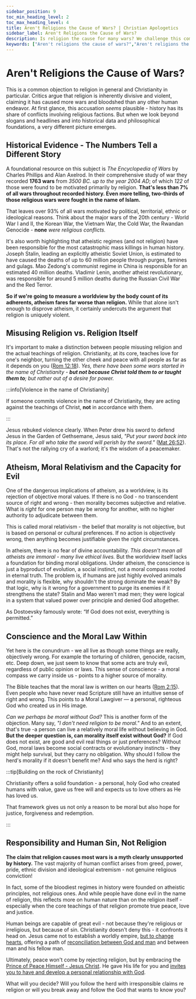 ```yaml
---
sidebar_position: 9
toc_min_heading_level: 2
toc_max_heading_level: 4
title: Aren't Religions the Cause of Wars? | Christian Apologetics
sidebar_label: Aren't Religions the Cause of Wars?
description: Is religion the cause for many wars? We challenge this common claim, exploring historical evidence, the nature of atheistic regimes and the link between faith and objective morality.
keywords: ["Aren't religions the cause of wars?","Aren't religions the cause for so many wars","religion and war","Christianity and violence","atheism and morality","moral relativism","conscience and God","is religion dangerous"]
---
```


# Aren't Religions the Cause of Wars? 

This is a common objection to religion in general and Christianity in particular. Critics argue
that religion is inherently divisive and violent, claiming it has caused more wars and bloodshed than any
other human endeavor. At first glance, this accusation *seems* plausible - history has its share of
conflicts involving religious factions. But when we look beyond slogans and headlines and into historical
data and philosophical foundations, a very different picture emerges.

## Historical Evidence - The Numbers Tell a Different Story

A foundational resource on this subject is *The Encyclopedia of Wars* by Charles Phillips and Alan Axelrod.
In their comprehensive study of war they recorded **1763 wars** from *3500 BC. up to the year 2004 AD*; of which *122* of those
were found to be motivated primarily by religion. **That's less than 7% of all wars throughout recorded history.
Even more telling, two-thirds of those religious wars were fought in the name of Islam.**

That leaves over 93% of all wars motivated by political, territorial, ethnic or ideological reasons. Think
about the major wars of the 20th century - World War I and II, the Korean War, the Vietnam War, the Cold War,
the Rwandan Genocide - **none** *were religious conflicts.*

It's also worth highlighting that atheistic regimes (and not religion) have been responsible for the most
catastrophic mass killings in human history. Joseph Stalin, leading an explicitly atheistic Soviet Union,
is estimated to have caused the deaths of up to 60 million people through purges, famines and gulags.
Mao Zedong's communist regime in China is responsible for an estimated 40 million deaths. Vladimir Lenin,
another atheist revolutionary, was responsible for around 5 million deaths during the Russian Civil War
and the Red Terror. 

**So if we're going to measure a worldview by the body count of its adherents, atheism fares far worse
than religion.** While that alone isn't enough to disprove atheism, it certainly undercuts the argument
that religion is uniquely violent.

## Misusing Religion vs. Religion Itself

It's important to make a distinction between people misusing religion and the actual teachings of religion.
Christianity, at its core, teaches love for one's neighbor, turning the other cheek and peace with all
people as far as it depends on you
([Rom 12:18](https://www.biblegateway.com/passage/?search=Rom%2012%3A18&version=NKJV)). *Yes, there have
been some wars started in the name of Christianity - **but not because Christ told them to or taught them to**; but
rather out of a desire for power.*

:::info[Violence in the name of Christianity]

If someone commits violence in the name of Christianity, they are acting against the teachings of Christ,
**not** in accordance with them.

:::

Jesus rebuked violence clearly. When Peter drew his sword to defend Jesus in the Garden of Gethsemane,
Jesus said, *"Put your sword back into its place. For all who take the sword will perish by the sword."*
([Mat 26:52](https://www.biblegateway.com/passage/?search=Mat%2026%3A52&version=NKJV)). That's not the
rallying cry of a warlord; it's the wisdom of a peacemaker.

## Atheism, Moral Relativism and the Capacity for Evil

One of the dangerous implications of atheism, as a worldview, is its rejection of objective moral values.
If there is no God - no transcendent source of right and wrong - then morality becomes subjective and
relative. What is *right* for one person may be *wrong* for another, with no higher authority to
adjudicate between them.

This is called moral relativism - the belief that morality is not objective, but is based on personal
or cultural preferences. If no action is objectively wrong, then anything becomes justifiable given
the right circumstances.

In atheism, there is no fear of divine accountability. *This doesn't mean all atheists are immoral - many
live ethical lives.* But the worldview itself lacks a foundation for binding moral obligations. Under
atheism, the conscience is just a byproduct of evolution, a social instinct, not a moral compass
rooted in eternal truth. The problem is, if humans are just highly evolved animals and morality is
flexible, why shouldn't the strong dominate the weak? By that logic, why is it wrong for a government
to purge its enemies if it strengthens the state? Stalin and Mao weren't mad men; they were logical
in a system that valued power over principle and denied God altogether.

As Dostoevsky famously wrote: “If God does not exist, everything is permitted.”

## Conscience and the Moral Law Within

Yet here is the conundrum - we all live as though some things are really, objectively wrong. For example the
torturing of children, genocide, racism, etc. Deep down, we just seem to know that some acts are truly evil,
regardless of public opinion or laws. This sense of conscience - a moral compass we carry inside us - points
to a higher source of morality.

The Bible teaches that the moral law is written on our hearts
([Rom 2:15](https://www.biblegateway.com/passage/?search=Rom%202%3A15&version=NKJV)). Even people who have
never read Scripture still have an intuitive sense of right and wrong. This points to a Moral Lawgiver — a
personal, righteous God who created us in His image.

*Can we perhaps be moral without God?* This is another form of the objection. Many say, *"I don't need
religion to be moral."* And to an extent, that's true -a person can live a relatively moral life without
believing in God. **But the deeper question is, can morality itself exist without God?** If God does not
exist, are good and evil real things or just preferences? Without God, moral laws become social
contracts or evolutionary instincts - they might help survival, but they carry no obligation. Why should
I follow the herd's morality if it doesn't benefit me? And who says the herd is right?

:::tip[Building on the rock of Christianity]

Christianity offers a solid foundation - a personal, holy God who created humans with value, gave us free
will and expects us to love others as He has loved us. 

That framework gives us not only a reason to be moral but also hope for justice, forgiveness and redemption.

:::

## Responsibility and Human Sin, Not Religion

**The claim that religion causes most wars is a myth clearly unsupported by history.** The vast majority
of human conflict arises from greed, power, pride, ethnic division and ideological extremism - not genuine
religious conviction!

In fact, some of the bloodiest regimes in history were founded on atheistic principles, not religious ones.
And while people have done evil in the name of religion, this reflects more on human nature than on the
religion itself - especially when the core teachings of that religion promote true peace, love and justice.

Human beings are capable of great evil - not because they're religious or irreligious, but because of sin.
Christianity doesn't deny this - it confronts it head on. Jesus came not to establish a worldly empire,
[but to change hearts](../../jesus/because-he-lives/salvation-and-redemption.md), offering a path of
[reconciliation between God and man](../../jesus/crediblilty/why-jesus-came.md) and between man and
his fellow man.

Ultimately, peace won't come by rejecting religion, but by embracing the
[Prince of Peace Himself - Jesus Christ](../../jesus/because-he-lives/unshakeable-peace.md). He gave His life
for you and [invites you to have and develop a personal relationship with God](../../jesus/because-he-lives/new-identity-in-christ.mdx).

What will you decide? Will you follow the herd with irresponsible claims re religion or will you
break away and follow the God that wants to know you?
